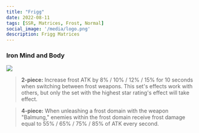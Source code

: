 ```yaml
---
title: "Frigg"
date: 2022-08-11
tags: [SSR, Matrices, Frost, Normal]
social_image: '/media/logo.png'
description: Frigg Matrices
---
```

### Iron Mind and Body 

![](https://i.postimg.cc/cHrZRHBV/Frigg-m.png)

> **2-piece:** Increase frost ATK by 8% / 10% / 12% / 15% for 10 seconds when switching between frost weapons. This set's effects work with others, but only the set with the highest star rating's effect will take effect.

> **4-piece:** When unleashing a frost domain with the weapon "Balmung," enemies within the frost domain receive frost damage equal to 55% / 65% / 75% / 85% of ATK every second.